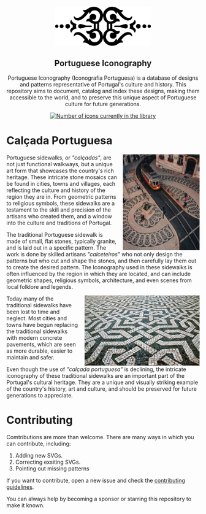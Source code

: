 <p align="center">
<picture><img width="250" src="https://raw.githubusercontent.com/antonio-leitao/iconografia-portuguesa/master/icons/321abd1552d04df78f886e11b2a444d72d252d9f885e25d8cefd6cf53859bf1b.svg"></picture>
<h2 align="center">Portuguese Iconography</h2>
<p align="center">
Portuguese Iconography (Iconografia Portuguesa) is a database of designs and patterns representative of Portugal's culture and history. This repository aims to document, catalog and index these designs, making them accessible to the world, and to preserve this unique aspect of Portuguese culture for future generations.</p>
</p>

<p align="center">
<a href="https://github.io/antonio-leitao/iconografia-portuguesa"><img src="https://img.shields.io/badge/dynamic/json?color=informational&label=Icons&prefix=%20&query=%24.icons.length&url=https%3A%2F%2Fraw.githubusercontent.com%2Fantonio-leitao%2Ficonografia-portuguesa%2Fmaster%2Fdata%2Ficonography.json" alt="Number of icons currently in the library"/></a>
</p>

# Calçada Portuguesa

<img src='assets/chiado_readme.jpeg' width='200px' align="right" style="float:right;margin-left:10pt"></img>
Portuguese sidewalks, or _"calçadas"_, are not just functional walkways, but a unique art form that showcases the country's rich heritage. These intricate stone mosaics can be found in cities, towns and villages, each reflecting the culture and history of the region they are in. From geometric patterns to religious symbols, these sidewalks are a testament to the skill and precision of the artisans who created them, and a window into the culture and traditions of Portugal.

The traditional Portuguese sidewalk is made of small, flat stones, typically granite, and is laid out in a specific pattern. The work is done by skilled artisans _"calceteiros"_ who not only design the patterns but who cut and shape the stones, and then carefully lay them out to create the desired pattern. The Iconography used in these sidewalks is often influenced by the region in which they are located, and can include geometric shapes, religious symbols, architecture, and even scenes from local folklore and legends.

<img src='assets/restauradores_readme.jpeg' width='300px' align="left" style="float:right;margin-left:10pt"></img>

Today many of the traditional sidewalks have been lost to time and neglect. Most cities and towns have begun replacing the traditional sidewalks with modern concrete pavements, which are seen as more durable, easier to maintain and safer.

Even though the use of _"calçada portuguesa"_ is declining, the intricate iconography of these traditional sidewalks are an important part of the Portugal's cultural heritage. They are a unique and visually striking example of the country's history, art and culture, and should be preserved for future generations to appreciate.

# Contributing

Comtributions are more than welcome. There are many ways in which you can contribute, including:

1. Adding new SVGs.
2. Correcting exsiting SVGs.
3. Pointing out missing patterns

If you want to contribute, open a new issue and check the [contributing guidelines](./CONTRIBUTING.md).

You can always help by becoming a sponsor or starring this repository to make it known.

<!--
# Usage

```html
<img
  src="https://raw.githubusercontent.com/antonio-leitao/iconografia-portuguesa/master/icons/<icon-hash>.svg"
/>
```
-->
